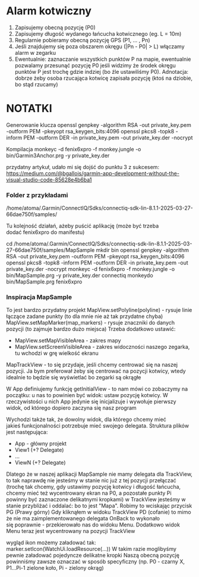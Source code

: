 # Alarm kotwiczny
1. Zapisujemy obecną pozycję (P0)
2. Zapisujemy długość wydanego łańcucha kotwicznego (eg. L = 10m)
3. Regularnie pobieramy obecną pozycję GPS (P1, ... , Pn)
4. Jeśli znajdujemy się poza obszarem okręgu (|Pn - P0| > L) włączamy alarm w zegarku
5. Ewentualnie: zaznaczanie wszystkich punktów P na mapie, ewentualnie pozwalamy przesunąć pozycję P0 jeśli widzimy że środek okręgu punktów P jest trochę gdzie indziej (bo źle ustawiliśmy P0). Adnotacja: dobrze żeby osoba rzucająca kotwicę zapisała pozycję (ktoś na dziobie, bo stąd rzucamy)




# NOTATKI
Generowanie klucza
openssl genpkey -algorithm RSA -out private_key.pem -outform PEM -pkeyopt rsa_keygen_bits:4096
openssl pkcs8 -topk8 -inform PEM -outform DER -in private_key.pem -out private_key.der -nocrypt

Kompilacja
monkeyc -d fenix6xpro -f monkey.jungle -o bin/Garmin3Anchor.prg -y private_key.der


przydatny artykuł, udało mi się dojść do punktu 3 z sukcesem:
https://medium.com/@bgallois/garmin-app-development-without-the-visual-studio-code-85628e4b6ba1

### Folder z przykładami
/home/atoma/.Garmin/ConnectIQ/Sdks/connectiq-sdk-lin-8.1.1-2025-03-27-66dae750f/samples/

Tu kolejność działań, ażeby puścić aplikację
(może być trzeba dodać fenix6xpro do manifestu)

cd /home/atoma/.Garmin/ConnectIQ/Sdks/connectiq-sdk-lin-8.1.1-2025-03-27-66dae750f/samples/MapSample
mkdir bin
openssl genpkey -algorithm RSA -out private_key.pem -outform PEM -pkeyopt rsa_keygen_bits:4096
openssl pkcs8 -topk8 -inform PEM -outform DER -in private_key.pem -out private_key.der -nocrypt
monkeyc -d fenix6xpro -f monkey.jungle -o bin/MapSample.prg -y private_key.der
connectiq
monkeydo bin/MapSample.prg fenix6xpro


### Inspiracja MapSample
To jest bardzo przydatny projekt
MapView.setPolyline(polyline) - rysuje linie łączące zadane punkty (to dla mnie nie aż tak przydatne chyba)
MapView.setMapMarker(map_markers) - rysuje znaczniki do danych pozycji (to zajmuje bardzo dużo miejsca)
Trzeba dodatkowo ustawić:
+ MapView.setMapVisibleArea - zakres mapy
+ MapView.setScreenVisibleArea - zakres widoczności naszego zegarka, tu wchodzi w grę wielkość ekranu

MapTrackView  - to się przydaje, jeśli chcemy centrować się na naszej pozycji. Ja bym preferował żeby się centrować na pozycji kotwicy, wtedy idealnie to będzie się wyświetlać bo zegarki są okrągłe   

W App definiujemy funkcję getInitialView - to nam mówi co zobaczymy na początku: u nas to powinien być widok: ustaw pozycję kotwicy. W rzeczywistości u nich App jedynie się inicjalizuje i wywołuje pierwszy widok, od którego dopiero zaczyna się nasz program

Wychodzi także tak, że dowolny widok, dla którego chcemy mieć jakieś funkcjonalności potrzebuje mieć swojego delegata.
Struktura plików jest następująca:
+ App - główny projekt
+ View1 (+? Delegate)
+ ...
+ ViewN (+? Delegate)

Dlatego że w naszej aplikacji MapSample nie mamy delegata dla TrackView, to tak naprawdę nie jesteśmy w stanie nic już z tej pozycji przełączać (trochę tak chcemy, gdy ustawimy pozycję kotwicy i długość łańcucha, chcemy mieć też wycentrowany ekran na P0, a pozostałe punkty Pi powinny być zaznaczone delikatnymi kropkami)
w TrackView jesteśmy w stanie przybliżać i oddalać: bo to jest "Mapa". Robimy to wciskając przycisk PG (Prawy górny)
Gdy kliknąłem w widoku TrackView PD (cofanie) to mimo że nie ma zaimplementowanego delegata OnBack to wykonało się poprawnie - przekierowało nas do widoku Menu. Dodatkowo widok Menu teraz jest wycentrowany na pozycji TrackView

wygląd ikon możemy załadować tak: marker.setIcon(WatchUi.loadResource(...))
W takim razie moglibyśmy pewnie załadować pojedyncze delikatne kropki
Naszą obecną pozycję powinniśmy zawsze oznaczać w sposób specyficzny (np. P0 -  czarny X, P1...Pi-1 zielone koło, Pi - zielony okrąg)